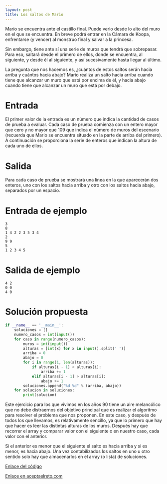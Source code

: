```yaml
---
layout: post
title: Los saltos de Mario
---
```


Mario se encuentra ante el castillo final. Puede verlo desde lo alto del muro en el que se encuentra. En breve podrá entrar en la Cámara de Koopa, enfrentarse (y vencer) al monstruo final y salvar a la princesa.

Sin embargo, tiene ante sí una serie de muros que tendrá que sobrepasar. Para eso, saltará desde el primero de ellos, donde se encuentra, al siguiente, y desde él al siguiente, y así sucesivamente hasta llegar al último.

La pregunta que nos hacemos es, ¿cuántos de estos saltos serán hacia arriba y cuántos hacia abajo? Mario realiza un salto hacia arriba cuando tiene que alcanzar un muro que está por encima de él, y hacia abajo cuando tiene que alcanzar un muro que está por debajo.

# Entrada

El primer valor de la entrada es un número que indica la cantidad de casos de prueba a evaluar. Cada caso de prueba comienza con un entero mayor que cero y no mayor que 109 que indica el número de muros del escenario (recuerda que Mario se encuentra situado en la parte de arriba del primero). A continuación se proporciona la serie de enteros que indican la altura de cada uno de ellos.

# Salida

Para cada caso de prueba se mostrará una línea en la que aparecerán dos enteros, uno con los saltos hacia arriba y otro con los saltos hacia abajo, separados por un espacio.

# Entrada de ejemplo

```
3
8
1 4 2 2 3 5 3 4
2
9 9
5
1 2 3 4 5
```

# Salida de ejemplo

```
4 2
0 0
4 0
```
# Solución propuesta

``` python
if __name__ == '__main__':
    soluciones = []
    numero_casos = int(input())
    for caso in range(numero_casos):
        muros = int(input())
        alturas = [int(x) for x in input().split(' ')]
        arriba = 0
        abajo = 0
        for i in range(1, len(alturas)):
            if alturas[i - 1] < alturas[i]:
                arriba += 1
            elif alturas[i - 1] > alturas[i]:
                abajo += 1
        soluciones.append("%d %d" % (arriba, abajo))
    for solucion in soluciones:
        print(solucion)
```

Este ejercicio para los que vivimos en los años 90 tiene un aire melancólico que
no debe distraernos del objetivo principal que es realizar el algoritmo para
resolver el problema que nos proponen. En este caso, y después de todos los que
llevamos, es relativamente sencillo, ya que lo primero que hay que hacer es leer
las distintas alturas de los muros. Después hay que recorrer el array y comparar
valor con el siguiente o en nuestro caso, cada valor con el anterior.

Si el anterior es menor que el siguiente el salto es hacia arriba y si es menor,
es hacia abajo. Una vez contabilizados los saltos en uno u otro sentido solo hay
que almacenarlos en el array (o lista) de soluciones.

[Enlace del código](https://github.com/israelem/aceptaelreto/blob/master/codes/2017-10-02-saltos_mario.py)

[Enlace en aceptaelreto.com](https://www.aceptaelreto.com/problem/statement.php?id=161&potw=1)
